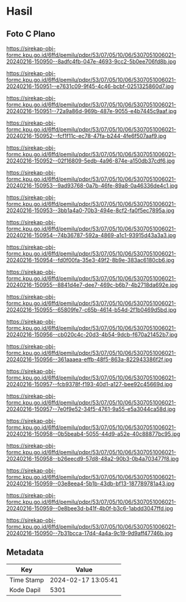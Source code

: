 # Hasil

## Foto C Plano

https://sirekap-obj-formc.kpu.go.id/6ffd/pemilu/pdpr/53/07/05/10/06/5307051006021-20240216-150950--8adfc4fb-047e-4693-9cc2-5b0ee706fd8b.jpg

https://sirekap-obj-formc.kpu.go.id/6ffd/pemilu/pdpr/53/07/05/10/06/5307051006021-20240216-150951--e7631c09-9f45-4c46-bcbf-0251325860d7.jpg

https://sirekap-obj-formc.kpu.go.id/6ffd/pemilu/pdpr/53/07/05/10/06/5307051006021-20240216-150951--72a9a86d-969b-487e-9055-e4b7445c9aaf.jpg

https://sirekap-obj-formc.kpu.go.id/6ffd/pemilu/pdpr/53/07/05/10/06/5307051006021-20240216-150952--fcf1f11c-ec78-47fa-b244-4fe6f507aaf9.jpg

https://sirekap-obj-formc.kpu.go.id/6ffd/pemilu/pdpr/53/07/05/10/06/5307051006021-20240216-150952--02f16809-5edb-4a96-874e-a150db37cdf6.jpg

https://sirekap-obj-formc.kpu.go.id/6ffd/pemilu/pdpr/53/07/05/10/06/5307051006021-20240216-150953--9ad93768-0a7b-46fe-89a8-0a46336de4c1.jpg

https://sirekap-obj-formc.kpu.go.id/6ffd/pemilu/pdpr/53/07/05/10/06/5307051006021-20240216-150953--3bb1a4a0-70b3-494e-8cf2-fa0f5ec7895a.jpg

https://sirekap-obj-formc.kpu.go.id/6ffd/pemilu/pdpr/53/07/05/10/06/5307051006021-20240216-150954--74b36787-592a-4869-a1c1-93915d43a3a3.jpg

https://sirekap-obj-formc.kpu.go.id/6ffd/pemilu/pdpr/53/07/05/10/06/5307051006021-20240216-150954--fd0f00fa-35e3-49f2-8b9e-383ac6180cb6.jpg

https://sirekap-obj-formc.kpu.go.id/6ffd/pemilu/pdpr/53/07/05/10/06/5307051006021-20240216-150955--8841d4e7-dee7-469c-b6b7-4b2718da692e.jpg

https://sirekap-obj-formc.kpu.go.id/6ffd/pemilu/pdpr/53/07/05/10/06/5307051006021-20240216-150955--65809fe7-c65b-4614-b54d-2f1b0469d5bd.jpg

https://sirekap-obj-formc.kpu.go.id/6ffd/pemilu/pdpr/53/07/05/10/06/5307051006021-20240216-150956--cb020c4c-20d3-4b54-9dcb-f670a21452b7.jpg

https://sirekap-obj-formc.kpu.go.id/6ffd/pemilu/pdpr/53/07/05/10/06/5307051006021-20240216-150956--361aaaea-effb-48f5-863a-822943386f2f.jpg

https://sirekap-obj-formc.kpu.go.id/6ffd/pemilu/pdpr/53/07/05/10/06/5307051006021-20240216-150957--fcb9378f-f193-40d1-a127-bee92c45669d.jpg

https://sirekap-obj-formc.kpu.go.id/6ffd/pemilu/pdpr/53/07/05/10/06/5307051006021-20240216-150957--7e0f9e52-34f5-4761-9a55-e5a3044ca58d.jpg

https://sirekap-obj-formc.kpu.go.id/6ffd/pemilu/pdpr/53/07/05/10/06/5307051006021-20240216-150958--0b5beab4-5055-44d9-a52e-40c88877bc95.jpg

https://sirekap-obj-formc.kpu.go.id/6ffd/pemilu/pdpr/53/07/05/10/06/5307051006021-20240216-150958--b26eecd9-57d8-48a2-90b3-0b4a703477f8.jpg

https://sirekap-obj-formc.kpu.go.id/6ffd/pemilu/pdpr/53/07/05/10/06/5307051006021-20240216-150959--03e8eea4-5b1b-43db-bf13-187789781a43.jpg

https://sirekap-obj-formc.kpu.go.id/6ffd/pemilu/pdpr/53/07/05/10/06/5307051006021-20240216-150959--0e8bee3d-b41f-4b0f-b3c6-1abdd3047ffd.jpg

https://sirekap-obj-formc.kpu.go.id/6ffd/pemilu/pdpr/53/07/05/10/06/5307051006021-20240216-150950--7b31bcca-17d4-4a4a-9c19-9d9aff47746b.jpg


## Metadata

| Key        | Value               |
| ---------- | ------------------- |
| Time Stamp | 2024-02-17 13:05:41 |
| Kode Dapil | 5301                |



